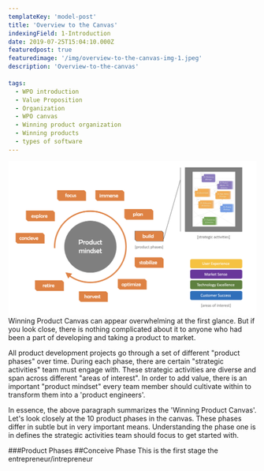 ```yaml
---
templateKey: 'model-post'
title: 'Overview to the Canvas'
indexingField: 1-Introduction
date: 2019-07-25T15:04:10.000Z
featuredpost: true
featuredimage: '/img/overview-to-the-canvas-img-1.jpeg'
description: 'Overview-to-the-canvas'

tags:
  - WPO introduction
  - Value Proposition
  - Organization
  - WPO canvas
  - Winning product organization
  - Winning products
  - types of software
---
```

![flavor wheel](/img/overview-to-the-canvas-img-1.jpeg)
Winning Product Canvas can appear overwhelming at the first glance. But if you look close, there is nothing complicated about it to anyone who had been a part of developing and taking a product to market.



All product development projects go through a set of different "product phases" over time. During each phase, there are certain "strategic activities" team must engage with. These strategic activities are diverse and span across different "areas of interest". In order to add value, there is an important "product mindset" every team member should cultivate within to transform them into a 'product engineers'.



In essence, the above paragraph summarizes the 'Winning Product Canvas'. Let's look closely at the 10 product phases in the canvas. These phases differ in subtle but in very important means. Understanding the phase one is in defines the strategic activities team should focus to get started with.



###Product Phases
##Conceive Phase
This is the first stage the entrepreneur/intrepreneur